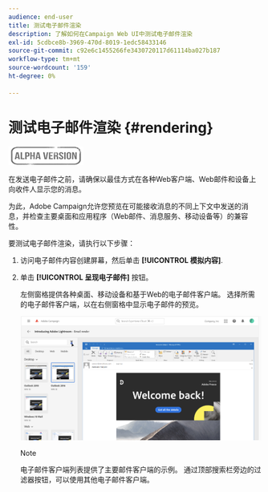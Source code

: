 ```yaml
---
audience: end-user
title: 测试电子邮件渲染
description: 了解如何在Campaign Web UI中测试电子邮件渲染
exl-id: 5cdbce8b-3969-470d-8019-1edc58433146
source-git-commit: c92e6c1455266fe3430720117d61114ba027b187
workflow-type: tm+mt
source-wordcount: '159'
ht-degree: 0%

---
```


# 测试电子邮件渲染 {#rendering}

![](../assets/do-not-localize/badge.png)

在发送电子邮件之前，请确保以最佳方式在各种Web客户端、Web邮件和设备上向收件人显示您的消息。

为此，Adobe Campaign允许您预览在可能接收消息的不同上下文中发送的消息，并检查主要桌面和应用程序（Web邮件、消息服务、移动设备等）的兼容性。

要测试电子邮件渲染，请执行以下步骤：

1. 访问电子邮件内容创建屏幕，然后单击 **[!UICONTROL 模拟内容]**.

1. 单击 **[!UICONTROL 呈现电子邮件]** 按钮。

   左侧窗格提供各种桌面、移动设备和基于Web的电子邮件客户端。 选择所需的电子邮件客户端，以在右侧窗格中显示电子邮件的预览。

   ![](assets/render-context.png)

   >[!NOTE]
   >
   >电子邮件客户端列表提供了主要邮件客户端的示例。 通过顶部搜索栏旁边的过滤器按钮，可以使用其他电子邮件客户端。
